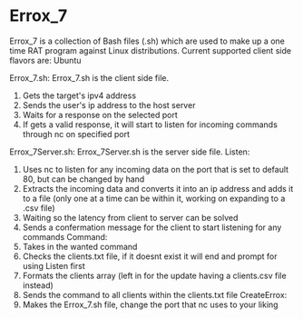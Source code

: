 # Errox_7
Errox_7 is a collection of Bash files (.sh) which are used to make up a one time RAT program against Linux distributions. Current supported client side flavors are: Ubuntu

Errox_7.sh:
  Errox_7.sh is the client side file.
  1) Gets the target's ipv4 address
  2) Sends the user's ip address to the host server
  3) Waits for a response on the selected port
  4) If gets a valid response, it will start to listen for incoming commands through nc on specified port

Errox_7Server.sh:
  Errox_7Server.sh is the server side file.
  Listen:
  1) Uses nc to listen for any incoming data on the port that is set to default 80, but can be changed by hand
  2) Extracts the incoming data and converts it into an ip address and adds it to a file (only one at a time can be within it, working on expanding to a .csv file)
  3) Waiting so the latency from client to server can be solved
  4) Sends a confermation message for the client to start listening for any commands
  Command:
  1) Takes in the wanted command
  2) Checks the clients.txt file, if it doesnt exist it will end and prompt for using Listen first
  3) Formats the clients array (left in for the update having a clients.csv file instead)
  4) Sends the command to all clients within the clients.txt file
  CreateErrox:
  1) Makes the Errox_7.sh file, change the port that nc uses to your liking
